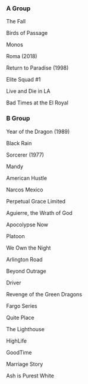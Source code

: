 ### A Group


The Fall 

Birds of Passage

Monos

Roma (2018)

Return to Paradise (1998)

Elite Squad #1

Live and Die in LA

Bad Times at the El Royal

### B Group

Year of the Dragon (1989)

Black Rain

Sorcerer (1977)

Mandy

American Hustle

Narcos Mexico 

Perpetual Grace Limited

Aguierre, the Wrath of God

Apocolypse Now

Platoon

We Own the Night

Arlington Road

Beyond Outrage

Driver

Revenge of the Green Dragons

Fargo Series

Quite Place

The Lighthouse

HighLife

GoodTime

Marriage Story

Ash is Purest White
